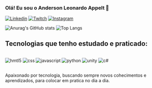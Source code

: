 ### Olá! Eu sou o Anderson Leonardo Appelt 🤙

[![Linkedin](https://img.shields.io/badge/LinkedIn-0077B5?style=for-the-badge&logo=linkedin&logoColor=white)](https://www.linkedin.com/in/andersonleonardoappelt/)
[![Twitch](	https://img.shields.io/badge/Twitch-9146FF?style=for-the-badge&logo=twitch&logoColor=white)](https://www.twitch.tv/oanndy/)
[![Instagram](https://img.shields.io/badge/Instagram-E4405F?style=for-the-badge&logo=instagram&logoColor=white)](https://www.instagram.com/ueanndy/)

![Anurag's GitHub stats](https://github-readme-stats.vercel.app/api?username=andersonlappelt&show_icons=true&theme=radical)
![Top Langs](https://github-readme-stats.vercel.app/api/top-langs/?username=andersonlappelt&layout=compact)

## Tecnologias que tenho estudado e praticado:

<div style="display: inline_block"><br/>
<img aling="center" alt= "hmtl5" src="https://img.shields.io/badge/HTML-239120?style=for-the-badge&logo=html5&logoColor=white" />
<img aling="center" alt= "css" src="https://img.shields.io/badge/CSS-239120?&style=for-the-badge&logo=css3&logoColor=white" />
<img aling="center" alt= "javascript" src="https://img.shields.io/badge/JavaScript-F7DF1E?style=for-the-badge&logo=javascript&logoColor=black" />
<img aling="center" alt= "python" src="https://img.shields.io/badge/Python-3776AB?style=for-the-badge&logo=python&logoColor=white" />
<img aling="center" alt= "unity" src="https://img.shields.io/badge/Unity-100000?style=for-the-badge&logo=unity&logoColor=white" />
<img aling="center" alt= "c#" src="https://img.shields.io/badge/C%23-239120?style=for-the-badge&logo=c-sharp&logoColor=white" />
</div><br/>

Apaixonado por tecnologia, buscando sempre novos cohecimentos e aprendizados, para colocar em pratica no dia a dia. 

